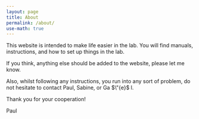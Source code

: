 ```yaml
---
layout: page
title: About
permalink: /about/
use-math: true
---
```


This website is intended to make life easier in the lab.
You will find manuals, instructions, and how to set up things in the lab.

If you think, anything else should be added to the website, please let me know.

Also, whilst following any instructions, you run into any sort of problem, do not hesitate to contact Paul, Sabine, or Ga $\"{e}$ l.

Thank you for your cooperation!

Paul